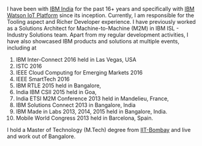 I have been with [IBM India](https://www.ibm.com/in-en/) for the past 16+ years and specifically with [IBM Watson IoT Platform](https://www.ibm.com/internet-of-things/platform/watson-iot-platform/) since its inception.
Currently, I am responsible for the Tooling aspect and Richer Developer experience.
I have previously worked as a Solutions Architect for Machine-to-Machine (M2M) in IBM ISL - Industry Solutions team.
Apart from my regular development activities, I have also showcased IBM products and solutions at multiple events, including at
1. IBM Inter-Connect 2016 held in Las Vegas, USA
2. ISTC 2016
3. IEEE Cloud Computing for Emerging Markets 2016
4. IEEE SmartTech 2016
5. IBM RTLE 2015 held in Bangalore,
6. India IBM CSII 2015 held in Goa,
7. India ETSI M2M Conference 2013 held in Mandelieu, France,
8. IBM Solutions Connect 2013 in Bangalore, India
9. IBM Made in Labs 2013, 2014, 2015 held in Bangalore, India.
10. Mobile World Congress 2013 held in Barcelona, Spain.

I hold a Master of Technology (M.Tech) degree from [IIT-Bombay](https://www/iitb.ac.in) and live and work out of Bangalore.

